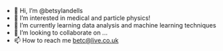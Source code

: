- 👋 Hi, I’m @betsylandells
- 👀 I’m interested in medical and particle physics!
- 🌱 I’m currently learning data analysis and machine learning techniques
- 💞️ I’m looking to collaborate on ...
- 📫 How to reach me betc@live.co.uk

<!---
betsylandells/betsylandells is a ✨ special ✨ repository because its `README.md` (this file) appears on your GitHub profile.
You can click the Preview link to take a look at your changes.
--->
